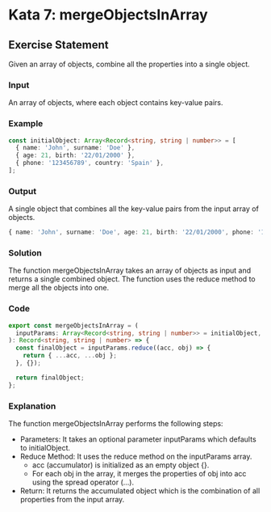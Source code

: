 # Kata 7: mergeObjectsInArray

## Exercise Statement

Given an array of objects, combine all the properties into a single object.

### Input

An array of objects, where each object contains key-value pairs.

### Example

```typescript
const initialObject: Array<Record<string, string | number>> = [
  { name: 'John', surname: 'Doe' },
  { age: 21, birth: '22/01/2000' },
  { phone: '123456789', country: 'Spain' },
];
```

### Output

A single object that combines all the key-value pairs from the input array of objects.

```typescript
{ name: 'John', surname: 'Doe', age: 21, birth: '22/01/2000', phone: '123456789', country: 'Spain' }
```

### Solution

The function mergeObjectsInArray takes an array of objects as input and returns a single combined object. The function uses the reduce method to merge all the objects into one.

### Code

```typescript
export const mergeObjectsInArray = (
  inputParams: Array<Record<string, string | number>> = initialObject,
): Record<string, string | number> => {
  const finalObject = inputParams.reduce((acc, obj) => {
    return { ...acc, ...obj };
  }, {});

  return finalObject;
};
```

### Explanation

The function mergeObjectsInArray performs the following steps:

- Parameters: It takes an optional parameter inputParams which defaults to initialObject.
- Reduce Method: It uses the reduce method on the inputParams array.
  - acc (accumulator) is initialized as an empty object {}.
  - For each obj in the array, it merges the properties of obj into acc using the spread operator (...).
- Return: It returns the accumulated object which is the combination of all properties from the input array.
